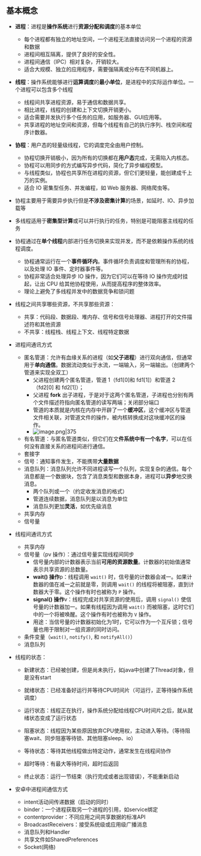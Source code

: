 ## 基本概念
- **进程**：进程是**操作系统**进行**资源分配和调度**的基本单位
	- 每个进程都有独立的地址空间，一个进程无法直接访问另一个进程的资源和数据
	- 进程间相互隔离，提供了良好的安全性。
	- 进程间通信（IPC）相对复杂，开销较大。
	- 适合大规模、独立的应用程序，需要强隔离或分布在不同机器上。
	
- **线程**：操作系统能够进行**运算调度**的**最小单位**，是进程中的实际运作单位。一个进程可以包含多个线程
	- 线程间共享进程资源，易于通信和数据共享。
	- 相比进程，线程的创建和上下文切换开销更小。
	- 适合需要并发执行多个任务的应用，如服务器、GUI应用等。
	- 共享进程的地址空间和资源，但每个线程有自己的执行序列、栈空间和程序计数器。
	
- **协程**：用户态的轻量级线程，它的调度完全由用户控制。
	- 协程切换开销极小，因为所有的切换都在**用户态**完成，无需陷入内核态。
	- 协程可以用同步的方式编写异步代码，简化了异步编程模型。
	- 与线程类似，协程也共享所在进程的资源，但它们更轻量，能创建成千上万的实例。
	- 适合 IO 密集型任务、并发编程，如 Web 服务器、网络爬虫等。
	
- 协程主要用于需要异步执行但是**不涉及密集计算**的场景，如延时、IO、异步加载等

- 多线程适用于**密集型计算**或可以并行执行的任务，特别是可能阻塞主线程的任务

- 协程通过在**单个线程**内部进行任务切换来实现并发，而不是依赖操作系统的线程调度。
	- 协程通常运行在一个**事件循环内**。事件循环负责调度和管理所有的协程，以及处理 IO 事件、定时器事件等。
	- 协程非常适合处理异步 IO 操作，因为它们可以在等待 IO 操作完成时挂起，让出 CPU 给其他协程使用，从而提高程序的整体效率。
	- 理论上避免了多线程并发中的数据竞争和锁问题
	
- 线程之间共享哪些资源，不共享那些资源：
	- 共享：代码段、数据段、堆内存、信号和信号处理器、进程打开的文件描述符和其他资源
	- 不共享：线程栈、线程上下文、线程特定数据

- 进程间通讯方式
	- 匿名管道：允许有血缘关系的进程（如**父子进程**）进行双向通信，但通常用于**单向通信**。数据流动类似于水流，一端输入，另一端输出。（创建两个管道来实现全双工）
		- 父进程创建两个匿名管道，管道 1（fd1\[0]和 fd1\[1]）和管道 2（fd2\[0] 和 fd2\[1]）；
		- 父进程 **fork** 出子进程，于是对于这两个匿名管道，子进程也分别有两个文件描述符指向匿名管道的读写两端；关闭部分端口
		- 管道的本质就是内核在内存中开辟了一个**缓冲区**，这个缓冲区与管道文件相关联，对管道文件的操作，被内核转换成对这块缓冲区的操作。
		- ![image.png|375](https://thdlrt.oss-cn-beijing.aliyuncs.com/20240314232023.png)
	- 有名管道：与匿名管道类似，但它们在文**件系统中有一个名字**，可以在任何没有直接关系的进程间进行通信。
	- 套接字
	- 信号：通知事件发生，不能携带**大量数据**
	- 消息队列：消息队列允许不同进程读写一个队列，实现复杂的通信。每个消息都是一个数据块，包含了消息类型和数据本身，进程可以**异步**地交换消息。
		- 两个队列或一个（约定收发消息的格式）
		- 管道连续数据，消息队列是以消息为单位
		- 消息队列更加**灵活**，如优先级消息
	- 共享内存
	- 信号量
	
- 线程间通讯方式
	- 共享内存
	- 信号量（pv 操作）：通过信号量实现线程间同步
		- 信号量内部的计数器表示当前**可用的资源数量**。计数器的初始值通常表示共享资源的总数量。
		- **wait() 操作**p：线程调用 `wait()` 时，信号量的计数器会减一。如果计数器的值在减一之前就是零，则调用 `wait()` 的线程将被阻塞，直到计数器大于零。这个操作有时也被称为 `P` 操作。
		- **signal() 操作**v：线程完成对共享资源的使用后，调用 `signal()` 使信号量的计数器加一。如果有线程因为调用 `wait()` 而被阻塞，这时它们中的一个将被唤醒。这个操作有时也被称为 `V` 操作。
		- 用途：当信号量的计数器初始化为1时，它可以作为一个互斥锁；信号量也用于限制对一组资源的同时访问。
	- 条件变量（`wait()`, `notify()`, 和 `notifyAll()`）
	- 消息队列
	
- 线程的状态：

  - 新建状态：已经被创建，但是尚未执行，如java中创建了Thread对象，但是没有start
  - 就绪状态：已经准备好运行并等待CPU时间片（可运行，正等待操作系统调度）
  - 运行状态：线程正在执行，操作系统分配给线程CPU时间片之后，就从就绪状态变成了运行状态
  - 阻塞状态：线程因为某些原因放弃CPU使用权，主动进入等待。（等待阻塞wait、同步阻塞等待锁、其他阻塞sleep、io）

  - 等待状态：等待其他线程做出特定动作，通常发生在线程间协作
  - 超时等待：有最大等待时间，超时后返回
  - 终止状态：运行一节结束（执行完成或者出现错误），不能重新启动

- 安卓中进程间通信方式
  - intent活动间传递数据（启动的同时）
  - binder：一个进程获取另一个进程的引用，如service绑定
  - contentprovider：不同应用之间共享数据的标准API
  - BroadcastReceivers：接受系统级或应用级广播消息
  - 消息队列和Handler
  - 共享文件如SharedPreferences
  - Socket(网络)